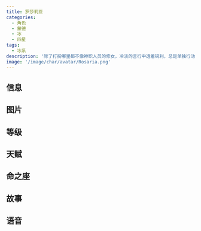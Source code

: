 ```yaml
---
title: 罗莎莉亚
categories:
  - 角色
  - 蒙德
  - 冰
  - 四星
tags:
  - 冰系
description: '除了打扮哪里都不像神职人员的修女，冷淡的言行中透着锐利，总是单独行动。'
image: '/image/char/avatar/Rosaria.png'
---
```


## 信息

<char-card name="rosaria"/>

## 图片

<char-image name="rosaria"/>

## 等级

<char-level name="rosaria"/>

## 天赋

<char-talent name="rosaria"/>

## 命之座

<char-constell name="rosaria"/>

## 故事

<char-story name="rosaria"/>

## 语音

<char-voice name="rosaria"/>
